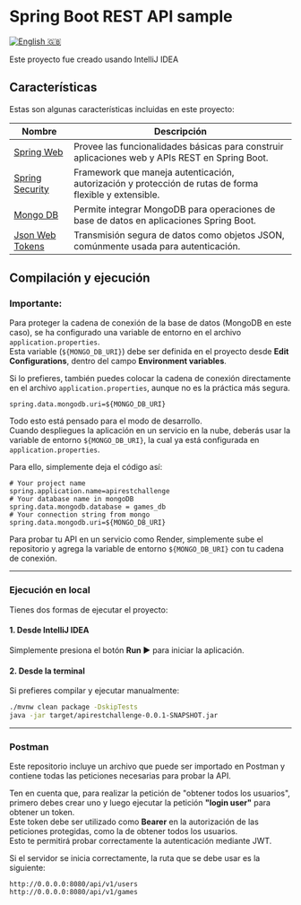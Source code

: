 # Spring Boot REST API sample
[![English 🇬🇧](https://img.shields.io/badge/-Read%20in%20English-blue?style=for-the-badge)](README.md)

Este proyecto fue creado usando IntelliJ IDEA

## Características

Estas son algunas características incluidas en este proyecto:

| Nombre                                                                                 | Descripción                                                                                           |
|----------------------------------------------------------------------------------------|-------------------------------------------------------------------------------------------------------|
| [Spring Web](https://docs.spring.io/spring-boot/docs/current/reference/html/web.html)  | Provee las funcionalidades básicas para construir aplicaciones web y APIs REST en Spring Boot.       |
| [Spring Security](https://spring.io/projects/spring-security)                          | Framework que maneja autenticación, autorización y protección de rutas de forma flexible y extensible.|
| [Mongo DB](https://www.mongodb.com/developer/languages/java/spring-data-mongodb/)      | Permite integrar MongoDB para operaciones de base de datos en aplicaciones Spring Boot.               |
| [Json Web Tokens](https://www.jwt.io/)                                                 | Transmisión segura de datos como objetos JSON, comúnmente usada para autenticación.                   |


## Compilación y ejecución

### Importante:
Para proteger la cadena de conexión de la base de datos (MongoDB en este caso), se ha configurado una variable de entorno en el archivo `application.properties`.  
Esta variable (`${MONGO_DB_URI}`) debe ser definida en el proyecto desde **Edit Configurations**, dentro del campo **Environment variables**.

Si lo prefieres, también puedes colocar la cadena de conexión directamente en el archivo `application.properties`, aunque no es la práctica más segura.

```properties
spring.data.mongodb.uri=${MONGO_DB_URI}
```

Todo esto está pensado para el modo de desarrollo.  
Cuando despliegues la aplicación en un servicio en la nube, deberás usar la variable de entorno `${MONGO_DB_URI}`, la cual ya está configurada en `application.properties`.

Para ello, simplemente deja el código así:

```properties
# Your project name
spring.application.name=apirestchallenge
# Your database name in mongoDB
spring.data.mongodb.database = games_db
# Your connection string from mongo
spring.data.mongodb.uri=${MONGO_DB_URI}
```

Para probar tu API en un servicio como Render, simplemente sube el repositorio y agrega la variable de entorno `${MONGO_DB_URI}` con tu cadena de conexión.

---

### Ejecución en local

Tienes dos formas de ejecutar el proyecto:

#### 1. Desde IntelliJ IDEA
Simplemente presiona el botón **Run ▶️** para iniciar la aplicación.

#### 2. Desde la terminal
Si prefieres compilar y ejecutar manualmente:

```bash
./mvnw clean package -DskipTests
java -jar target/apirestchallenge-0.0.1-SNAPSHOT.jar
```

---

### Postman
Este repositorio incluye un archivo que puede ser importado en Postman y contiene todas las peticiones necesarias para probar la API.

Ten en cuenta que, para realizar la petición de "obtener todos los usuarios", primero debes crear uno y luego ejecutar la petición **"login user"** para obtener un token.  
Este token debe ser utilizado como **Bearer** en la autorización de las peticiones protegidas, como la de obtener todos los usuarios.  
Esto te permitirá probar correctamente la autenticación mediante JWT.


Si el servidor se inicia correctamente, la ruta que se debe usar es la siguiente:

```
http://0.0.0.0:8080/api/v1/users
http://0.0.0.0:8080/api/v1/games
```
